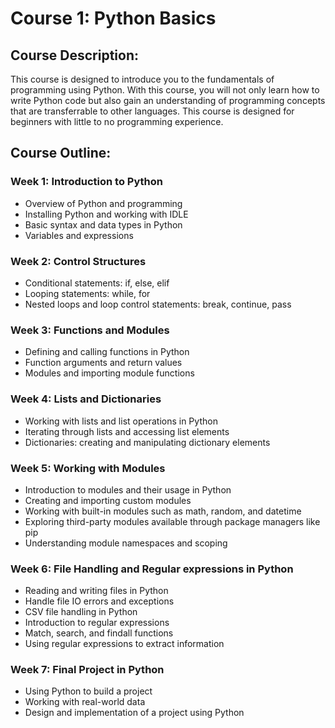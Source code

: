# Course 1: Python Basics

## Course Description:
This course is designed to introduce you to the fundamentals of programming using Python. With this course, you will not only learn how to write Python code but also gain an understanding of programming concepts that are transferrable to other languages. This course is designed for beginners with little to no programming experience.

## Course Outline:

### Week 1: Introduction to Python
- Overview of Python and programming
- Installing Python and working with IDLE
- Basic syntax and data types in Python
- Variables and expressions

### Week 2: Control Structures
- Conditional statements: if, else, elif
- Looping statements: while, for
- Nested loops and loop control statements: break, continue, pass

### Week 3: Functions and Modules
- Defining and calling functions in Python
- Function arguments and return values
- Modules and importing module functions

### Week 4: Lists and Dictionaries
- Working with lists and list operations in Python
- Iterating through lists and accessing list elements
- Dictionaries: creating and manipulating dictionary elements


### Week 5: Working with Modules
- Introduction to modules and their usage in Python
- Creating and importing custom modules
- Working with built-in modules such as math, random, and datetime
- Exploring third-party modules available through package managers like pip
- Understanding module namespaces and scoping

### Week 6: File Handling and Regular expressions in Python
- Reading and writing files in Python
- Handle file IO errors and exceptions
- CSV file handling in Python
- Introduction to regular expressions
- Match, search, and findall functions
- Using regular expressions to extract information

### Week 7: Final Project in Python
- Using Python to build a project 
- Working with real-world data
- Design and implementation of a project using Python
